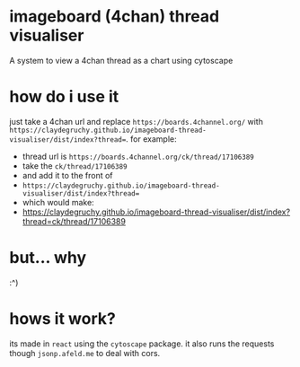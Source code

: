 # imageboard (4chan) thread visualiser
A system to view a 4chan thread as a chart using cytoscape

# how do i use it
just take a 4chan url and replace `https://boards.4channel.org/` with `https://claydegruchy.github.io/imageboard-thread-visualiser/dist/index?thread=`. for example:
- thread url is `https://boards.4channel.org/ck/thread/17106389`
- take the `ck/thread/17106389`
- and add it to the front of
- `https://claydegruchy.github.io/imageboard-thread-visualiser/dist/index?thread=`
- which would make:
- https://claydegruchy.github.io/imageboard-thread-visualiser/dist/index?thread=ck/thread/17106389


# but... why
:^)

# hows it work?
its made in `react` using the `cytoscape` package. it also runs the requests though `jsonp.afeld.me` to deal with cors.